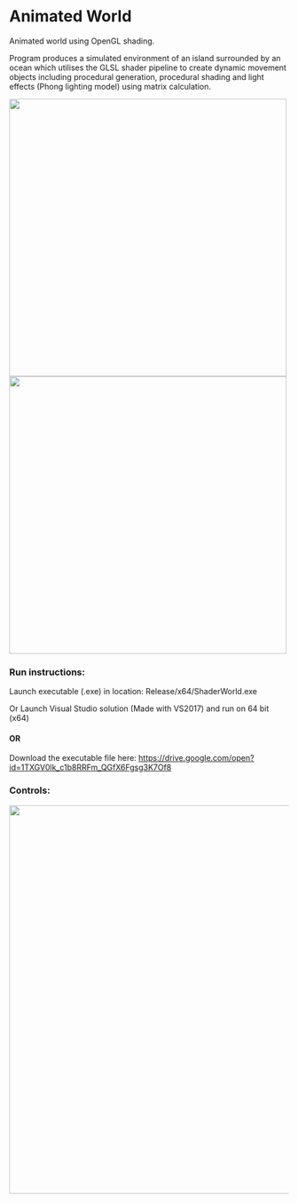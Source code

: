 # Animated World
Animated world using OpenGL shading.

Program produces a simulated environment of an island surrounded by an ocean which utilises the GLSL shader pipeline to create dynamic movement objects including procedural generation, procedural shading and light effects (Phong lighting model) using matrix calculation.

<img src="https://i.imgur.com/Zo4Zlhp.png" width="500" align="middle">
<img src="https://i.imgur.com/nmegMLK.png" width="500" align="middle">

### Run instructions:
Launch executable (.exe) in location: Release/x64/ShaderWorld.exe

Or Launch Visual Studio solution (Made with VS2017) and run on 64 bit (x64)

#### OR

Download the executable file here: https://drive.google.com/open?id=1TXGV0lk_c1b8RRFm_QGfX6Fgsg3K7Of8

### Controls:
<img src="https://i.imgur.com/E5ycv3s.png" width="700" >
